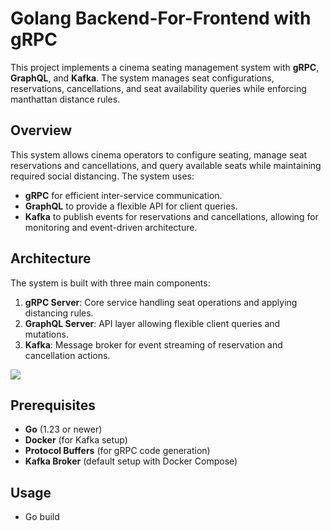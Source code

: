 # Golang Backend-For-Frontend with gRPC

This project implements a cinema seating management system with **gRPC**, **GraphQL**, and **Kafka**. The system manages seat configurations, reservations, cancellations, and seat availability queries while enforcing manthattan distance rules.

## Overview

This system allows cinema operators to configure seating, manage seat reservations and cancellations, and query available seats while maintaining required social distancing. The system uses:

- **gRPC** for efficient inter-service communication.
- **GraphQL** to provide a flexible API for client queries.
- **Kafka** to publish events for reservations and cancellations, allowing for monitoring and event-driven architecture.

## Architecture

The system is built with three main components:

1. **gRPC Server**: Core service handling seat operations and applying distancing rules.
2. **GraphQL Server**: API layer allowing flexible client queries and mutations.
3. **Kafka**: Message broker for event streaming of reservation and cancellation actions.

[![](https://mermaid.ink/img/pako:eNqtVl1v2jAU_SuWpUqdRMsKG23zUKmiU_fQTitV94Q0GfsmserYmT-oUMV_nx0HCCOwoI0HlNicc-895zjkHVPFACfYwC8HksIdJ5kmxVQi_ymJtpzykkiLXgzo3dV7Tcr86QE9g5637WeT7-O9mxNg3Owu3xFLZsRA3InfJydorGTKM6e5zNCYSyhI3AqNnd3cbHeSoEdnieVKorM1EmocOtXqzfQQVcIV0l8UXP70rVjiBfgQWbfpPH9jkgSF6wZvpO3A2iA5a-m5bo-ueNmeXirhEvRSMmIBUUJzCO1so6vp9xCsJE7Qs1X6KLBHB8UTdEtfpXoTwDLYhiHjKAXjnV17NwEPmQfniOchtqtzEQcBEtRdiXuER4cZiLBVP-h2TrggMwGISIYeAaxBd9G70PXECaiT2sHGilHHwmylRuqEWGwoOnpaUdUzsAPoXUNbkCAMxPVvqjmy0ugHV8LXbQ7dedxYJFqWek4_86kJVZwkzRrzVQ22rlHbAJIdzlpD0VjHX5dKhmfE5vkQzpkQx4csAv8hYwcJ1hHjpsXILkmiFf1_SdK4pjo-SdvI7SQdPVZtVUtkpNqcnKPCQZuULel4cqAXIRub2AecORiSCuQVWGMakH2yj3Ogr2vVW6uFSIyrH3zldiNaRdB-wKzTMnIytDlTZkNZGRI5H7kxB_xtye892LYJOxj54E8yUml7TwdVqlptH-Vvftdy7IBxDxegC8KZf595DxxTbHMoYIoTf5n6NBs7xb16p7oJG7nPjUJvSgs2xVO59DzEWfW8kBQnVjvoYa1cluMkJV7mHnbVyarflP5Y_cK4PzbrRaEIA3_7ju2iDO9ZmVfMF4h_mGHdaeGXc2tLk_T7Yfs84zZ3s3Oqir7hLPevRvn8etQfDUZXZDCE0eWQfB4OGZ1dXF-lg08XKbv8eDEgeLlc_gZJqkL1?type=png)](https://mermaid.live/edit#pako:eNqtVl1v2jAU_SuWpUqdRMsKG23zUKmiU_fQTitV94Q0GfsmserYmT-oUMV_nx0HCCOwoI0HlNicc-895zjkHVPFACfYwC8HksIdJ5kmxVQi_ymJtpzykkiLXgzo3dV7Tcr86QE9g5637WeT7-O9mxNg3Owu3xFLZsRA3InfJydorGTKM6e5zNCYSyhI3AqNnd3cbHeSoEdnieVKorM1EmocOtXqzfQQVcIV0l8UXP70rVjiBfgQWbfpPH9jkgSF6wZvpO3A2iA5a-m5bo-ueNmeXirhEvRSMmIBUUJzCO1so6vp9xCsJE7Qs1X6KLBHB8UTdEtfpXoTwDLYhiHjKAXjnV17NwEPmQfniOchtqtzEQcBEtRdiXuER4cZiLBVP-h2TrggMwGISIYeAaxBd9G70PXECaiT2sHGilHHwmylRuqEWGwoOnpaUdUzsAPoXUNbkCAMxPVvqjmy0ugHV8LXbQ7dedxYJFqWek4_86kJVZwkzRrzVQ22rlHbAJIdzlpD0VjHX5dKhmfE5vkQzpkQx4csAv8hYwcJ1hHjpsXILkmiFf1_SdK4pjo-SdvI7SQdPVZtVUtkpNqcnKPCQZuULel4cqAXIRub2AecORiSCuQVWGMakH2yj3Ogr2vVW6uFSIyrH3zldiNaRdB-wKzTMnIytDlTZkNZGRI5H7kxB_xtye892LYJOxj54E8yUml7TwdVqlptH-Vvftdy7IBxDxegC8KZf595DxxTbHMoYIoTf5n6NBs7xb16p7oJG7nPjUJvSgs2xVO59DzEWfW8kBQnVjvoYa1cluMkJV7mHnbVyarflP5Y_cK4PzbrRaEIA3_7ju2iDO9ZmVfMF4h_mGHdaeGXc2tLk_T7Yfs84zZ3s3Oqir7hLPevRvn8etQfDUZXZDCE0eWQfB4OGZ1dXF-lg08XKbv8eDEgeLlc_gZJqkL1)

## Prerequisites

- **Go** (1.23 or newer)
- **Docker** (for Kafka setup)
- **Protocol Buffers** (for gRPC code generation)
- **Kafka Broker** (default setup with Docker Compose)

## Usage

- Go build

